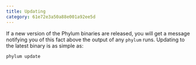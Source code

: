 ```yaml
---
title: Updating
category: 61e72e3a50a88e001a92ee5d
---
```


If a new version of the Phylum binaries are released, you will get a message notifying you of this fact above the output of any `phylum` runs. Updating to the latest binary is as simple as:

```
phylum update
```

